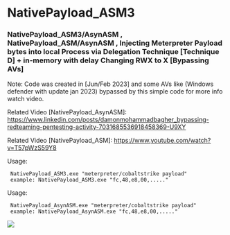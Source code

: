 # NativePayload_ASM3

### NativePayload_ASM3/AsynASM , NativePayload_ASM/AsynASM , Injecting Meterpreter Payload bytes into local Process via Delegation Technique [Technique D] + in-memory with delay Changing RWX to X [Bypassing AVs]

Note: Code was created in [Jun/Feb 2023] and some AVs like (Windows defender with update jan 2023) bypassed by this simple code for more info watch video.

Related Video [NativePayload_AsynASM]: https://www.linkedin.com/posts/damonmohammadbagher_bypassing-redteaming-pentesting-activity-7031685536918458369-U9XY

Related Video [NativePayload_ASM]: https://www.youtube.com/watch?v=T57pWzS59Y8 

Usage: 
    
     NativePayload_ASM3.exe "meterpreter/cobaltstrike payload"
     example: NativePayload_ASM3.exe "fc,48,e8,00,....."
     
Usage: 
    
     NativePayload_AsynASM.exe "meterpreter/cobaltstrike payload"
     example: NativePayload_AsynASM.exe "fc,48,e8,00,....."     

<p><a href="https://hits.seeyoufarm.com"><img src="https://hits.seeyoufarm.com/api/count/incr/badge.svg?url=https://github.com/DamonMohammadbagher/NativePayload_ASM3/"/></a></p>
